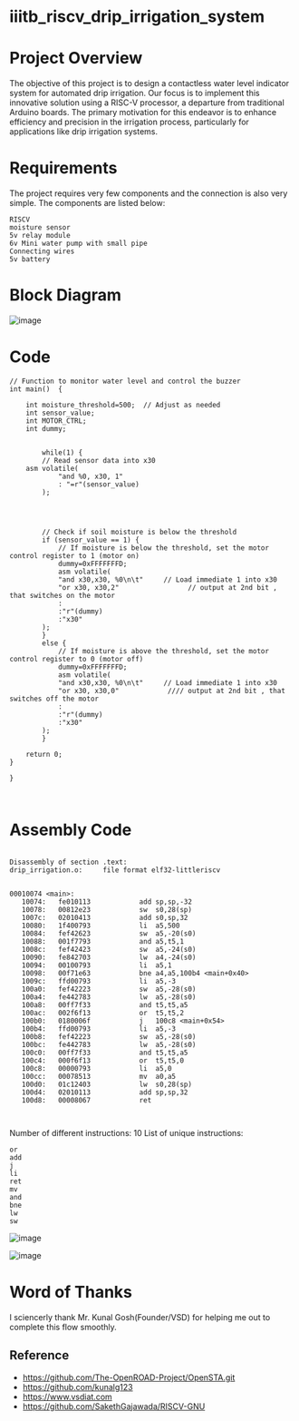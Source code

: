 # iiitb_riscv_drip_irrigation_system

# Project Overview

The objective of this project is to design a contactless water level indicator system for automated drip irrigation. Our focus is to implement this innovative solution using a RISC-V processor, a departure from traditional Arduino boards. The primary motivation for this endeavor is to enhance efficiency and precision in the irrigation process, particularly for applications like drip irrigation systems.

# Requirements 

The project requires very few components and the connection is also very simple. The components are listed below:

```
RISCV  
moisture sensor
5v relay module 
6v Mini water pump with small pipe 
Connecting wires
5v battery
```

# Block Diagram

![image](https://github.com/DINESHIIITB/iiitb_riscv_drip_irrigation_system/assets/140998565/f14f4bd1-e05b-4c84-9bdc-aab5ff83e646)


# Code

```
// Function to monitor water level and control the buzzer
int main()  {

    int moisture_threshold=500;  // Adjust as needed
    int sensor_value;
    int MOTOR_CTRL;
    int dummy;
    
    
        while(1) {
        // Read sensor data into x30
	asm volatile(
            "and %0, x30, 1"
            : "=r"(sensor_value)
        );

       
        

        // Check if soil moisture is below the threshold
        if (sensor_value == 1) {
            // If moisture is below the threshold, set the motor control register to 1 (motor on)
            dummy=0xFFFFFFFD;
            asm volatile(
            "and x30,x30, %0\n\t"     // Load immediate 1 into x30
            "or x30, x30,2"                 // output at 2nd bit , that switches on the motor
            :
            :"r"(dummy)
            :"x30"
        );
        } 
        else {
            // If moisture is above the threshold, set the motor control register to 0 (motor off)
            dummy=0xFFFFFFFD;
            asm volatile( 
            "and x30,x30, %0\n\t"     // Load immediate 1 into x30
            "or x30, x30,0"            //// output at 2nd bit , that switches off the motor
            :
            :"r"(dummy)
            :"x30"
        );
        }

    return 0;
}

}



```

# Assembly Code

```

Disassembly of section .text:
drip_irrigation.o:     file format elf32-littleriscv


00010074 <main>:
   10074:	fe010113          	add	sp,sp,-32
   10078:	00812e23          	sw	s0,28(sp)
   1007c:	02010413          	add	s0,sp,32
   10080:	1f400793          	li	a5,500
   10084:	fef42623          	sw	a5,-20(s0)
   10088:	001f7793          	and	a5,t5,1
   1008c:	fef42423          	sw	a5,-24(s0)
   10090:	fe842703          	lw	a4,-24(s0)
   10094:	00100793          	li	a5,1
   10098:	00f71e63          	bne	a4,a5,100b4 <main+0x40>
   1009c:	ffd00793          	li	a5,-3
   100a0:	fef42223          	sw	a5,-28(s0)
   100a4:	fe442783          	lw	a5,-28(s0)
   100a8:	00ff7f33          	and	t5,t5,a5
   100ac:	002f6f13          	or	t5,t5,2
   100b0:	0180006f          	j	100c8 <main+0x54>
   100b4:	ffd00793          	li	a5,-3
   100b8:	fef42223          	sw	a5,-28(s0)
   100bc:	fe442783          	lw	a5,-28(s0)
   100c0:	00ff7f33          	and	t5,t5,a5
   100c4:	000f6f13          	or	t5,t5,0
   100c8:	00000793          	li	a5,0
   100cc:	00078513          	mv	a0,a5
   100d0:	01c12403          	lw	s0,28(sp)
   100d4:	02010113          	add	sp,sp,32
   100d8:	00008067          	ret



```

Number of different instructions: 10
List of unique instructions:
```
or
add
j
li
ret
mv
and
bne
lw
sw
```


![image](https://github.com/DINESHIIITB/iiitb_riscv_drip_irrigation_system/assets/140998565/b417dbf5-d76a-48cd-9f71-dc9fc682def3)


![image](https://github.com/DINESHIIITB/iiitb_riscv_drip_irrigation_system/assets/140998565/ae995d15-ed25-44b9-8121-497b6129348a)


# Word of Thanks

I sciencerly thank Mr. Kunal Gosh(Founder/VSD) for helping me out to complete this flow smoothly.

## Reference

* https://github.com/The-OpenROAD-Project/OpenSTA.git
* https://github.com/kunalg123
* https://www.vsdiat.com
* https://github.com/SakethGajawada/RISCV-GNU


